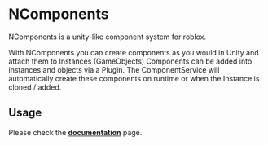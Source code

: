 # NComponents
NComponents is a unity-like component system for roblox.

With NComponents you can create components as you would in Unity and attach them to Instances (GameObjects)
Components can be added into instances and objects via a Plugin. The ComponentService will automatically create these components on runtime or when the Instance is cloned / added.

## Usage
Please check the <b>[documentation](https://pwncc.github.io/NComponents/)</b> page.
